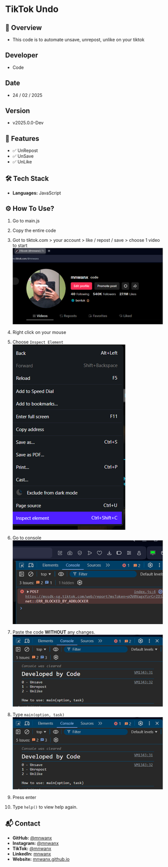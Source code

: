 # TikTok Undo

## 🚀 Overview
- This code is to automate unsave, unrepost, unlike on your tiktok

## Developer
- Code

## Date
- 24 / 02 / 2025

## Version
- v2025.0.0-Dev

## 🎯 Features
- ✅ UnRepost
- ✅ UnSave
- ✅ UnLike

## 🛠️ Tech Stack
- **Languages:** JavaScript

## ⚙️ How To Use?

1. Go to main.js

2. Copy the entire code

3. Got to tiktok.com > your account > like / repost / save > choose 1 video to start
![Screenshot](documentation/ss1.png)
4. Right click on your mouse
5. Choose ```Inspect Element```
![Screenshot](documentation/ss2.png)
6. Go to console
![Screenshot](documentation/ss3.png)
7. Paste the code **WITHOUT** any changes.
![Screenshot](documentation/ss4.png)
8. Type ```main(option, task)```
![Screenshot](documentation/ss4.png)
9. Press enter
10. Type ```help()``` to view help again. 

## 📬 Contact  
- **GitHub:** [@mnwanx](https://github.com/mnwanx)  
- **Instagram:** [@mnwanx](https://instagram.com/mnwanx)  
- **TikTok:** [@mnwanx](https://www.tiktok.com/@mnwanx)  
- **LinkedIn:** [mnwanx](https://www.linkedin.com/in/mnwanx)  
- **Website:** [mnwanx.github.io](https://mnwanx.github.io)  

